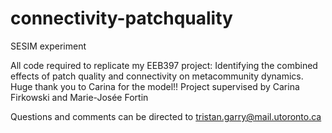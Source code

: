 # connectivity-patchquality
SESIM experiment

All code required to replicate my EEB397 project: Identifying the combined effects of patch quality and connectivity on metacommunity dynamics. Huge thank you to Carina for the model!!
Project supervised by Carina Firkowski and Marie-Josée Fortin

Questions and comments can be directed to tristan.garry@mail.utoronto.ca
